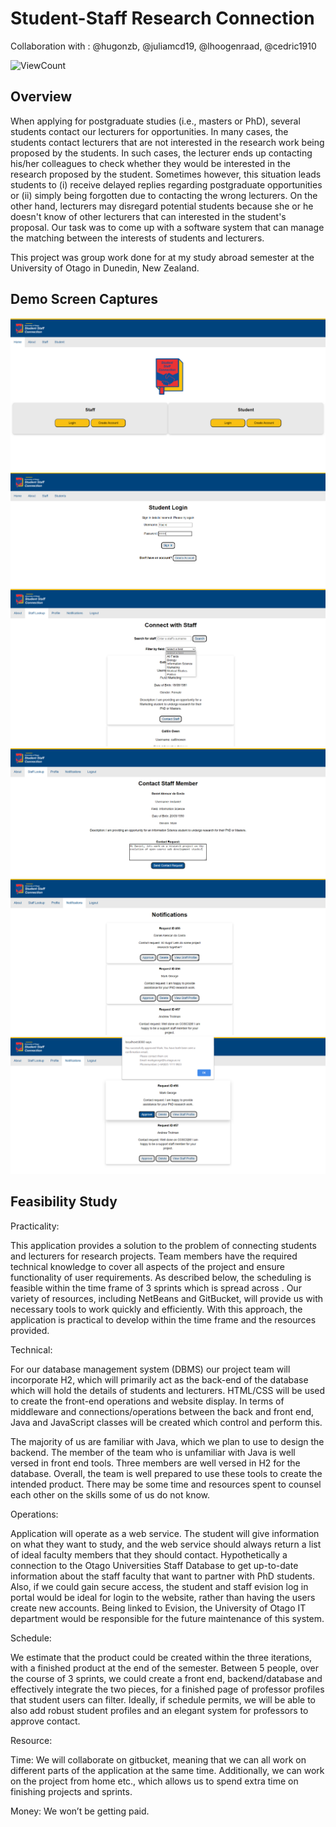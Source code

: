 Student-Staff Research Connection
===============

Collaboration with : @hugonzb, @juliamcd19, @lhoogenraad, @cedric1910

![ViewCount](https://views.whatilearened.today/views/github/carlyryan/student-staff-connection.svg)

## Overview
When applying for postgraduate studies (i.e., masters or PhD), several students contact our lecturers for opportunities. In many cases, the students contact lecturers that are not interested in the research work being proposed by the students. In such cases, the lecturer ends up contacting his/her colleagues to check whether they would be interested in the research proposed by the student. Sometimes however, this situation leads students to (i) receive delayed replies regarding postgraduate opportunities or (ii) simply being forgotten due to contacting the wrong lecturers. On the other hand, lecturers may disregard potential students because she or he doesn't know of other lecturers that can interested in the student's proposal. Our task was to come up with a software system that can manage the matching between the interests of students and lecturers.

This project was group work done for at my study abroad semester at the University of Otago in Dunedin, New Zealand. 


## Demo Screen Captures
![Home](Demo_Images/Home.png)
![Login](Demo_Images/Login.png)
![Stafflookup](Demo_Images/Stafflookup.png)
![Contactrequest](Demo_Images/Contactrequest.png)
![Notifications](Demo_Images/Notifications.png)
![Approvedrequest](Demo_Images/Approvedrequest.png)

## Feasibility Study

Practicality: 

This application provides a solution to the problem of connecting students and lecturers for research projects. Team members have the required technical knowledge to cover all aspects of the project and ensure functionality of user requirements. As described below, the scheduling is feasible within the time frame of 3 sprints which is spread across . Our variety of resources, including NetBeans and GitBucket, will provide us with necessary tools to work quickly and efficiently. With this approach, the application is practical to develop within the time frame and the resources provided. 

Technical: 

For our database management system (DBMS) our project team will incorporate H2, which will primarily act as the back-end of the database which will hold the details of students and lecturers. HTML/CSS will be used to create the front-end operations and website display. In terms of middleware and connections/operations between the back and front end, Java and JavaScript classes will be created which control and perform this.

The majority of us are familiar with Java, which we plan to use to design the backend. The member of the team who is unfamiliar with Java is well versed in front end tools. Three members are well versed in H2 for the database. Overall, the team is well prepared to use these tools to create the intended product. There may be some time and resources spent to counsel each other on the skills some of us do not know.  

Operations: 

Application will operate as a web service. The student will give information on what they want to study, and the web service should always return a list of ideal faculty members that they should contact. Hypothetically a connection to the Otago Universities Staff Database to get up-to-date information about the staff faculty that want to partner with PhD students. Also, if we could gain secure access, the student and staff evision log in portal would be ideal for login to the website, rather than having the users create new accounts. Being linked to Evision, the University of Otago IT department would be responsible for the future maintenance of this system.

Schedule: 

We estimate that the product could be created within the three iterations, with a finished product at the end of the semester. Between 5 people, over the course of 3 sprints, we could create a front end, backend/database and effectively integrate the two pieces, for a finished page of professor profiles that student users can filter. Ideally, if schedule permits, we will be able to also add robust student profiles and an elegant system for professors to approve contact. 

Resource: 

Time: We will collaborate on gitbucket, meaning that we can all work on different parts of the application at the same time. Additionally, we can work on the project from home etc., which allows us to spend extra time on finishing projects and sprints.

Money: We won’t be getting paid.

